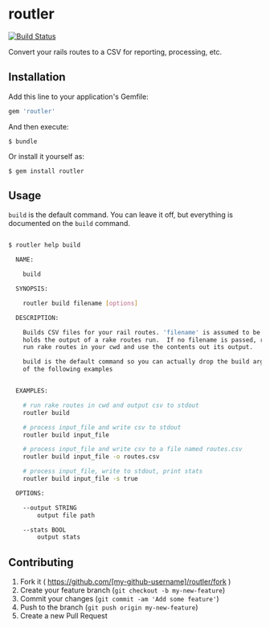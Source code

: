 # routler

[![Build Status](https://travis-ci.org/knomedia/routler.svg?branch=master)](https://travis-ci.org/knomedia/routler)

Convert your rails routes to a CSV for reporting, processing, etc.

## Installation

Add this line to your application's Gemfile:

```ruby
gem 'routler'
```

And then execute:

    $ bundle

Or install it yourself as:

    $ gem install routler

## Usage

`build` is the default command. You can leave it off, but everything is
documented on the `build` command.

```bash

$ routler help build

  NAME:

    build

  SYNOPSIS:

    routler build filename [options]

  DESCRIPTION:

    Builds CSV files for your rail routes. 'filename' is assumed to be a file that
    holds the output of a rake routes run.  If no filename is passed, routler will
    run rake routes in your cwd and use the contents out its output.

    build is the default command so you can actually drop the build argument in all
    of the following examples


  EXAMPLES:

    # run rake routes in cwd and output csv to stdout
    routler build

    # process input_file and write csv to stdout
    routler build input_file

    # process input_file and write csv to a file named routes.csv
    routler build input_file -o routes.csv

    # process input_file, write to stdout, print stats
    routler build input_file -s true

  OPTIONS:

    --output STRING
        output file path

    --stats BOOL
        output stats

```

## Contributing

1. Fork it ( https://github.com/[my-github-username]/routler/fork )
2. Create your feature branch (`git checkout -b my-new-feature`)
3. Commit your changes (`git commit -am 'Add some feature'`)
4. Push to the branch (`git push origin my-new-feature`)
5. Create a new Pull Request
